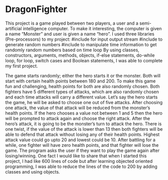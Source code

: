# DragonFighter
This project is a game played between two players, a user and a semi-artificial intelligence computer. To make it interesting, the computer is given a name “Monster” and user is given a name  “hero”. I used three libraries (Pre-processors) to my project:
#include <iostream>  for input output stream
#include <cstdlib>  to generate random numbers
#include <ctime> to manipulate time information to get randomly random numbers based on time loop
By using classes, constructors, arguments, methods, objects, if-else statements, do-while loop, for loop, switch cases and Boolean statements, I was able to complete my first project.
  
The game starts randomly; either the hero starts it or the monster. Both will start with certain health points between 180 and 200. To make this game fun and challenging, health points for both are also randomly chosen. Both fighters have 5 different types of attacks, which are also randomly chosen and each time attacks will carry a different value. Let’s say the hero starts the game, he will be asked to choose one out of five attacks. After choosing one attack, the value of that attack will be reduced from the monster’s health points. If the hero chooses a value not between 1 and 5 then the hero will be prompted to attack again and choose the right attack. After the hero’s attack, it is going to be the monster’s turn to attack the hero. There is one twist, if the value of the attack is lower than 13 then both fighters will be able to defend that attack  without losing any of their health points. Highest attack value could go upto 20 and lowest could be 10. After battling for a while, one fighter will have zero health points, and that fighter will lose the game. The program asks the user if they want to play the game again after losing/winning. 
One fact I would like to share that when I started this project, I had like 600 lines of code but after learning objected oriented programming, I was able to reduce the lines of the code to 200 by adding classes and using objects.

